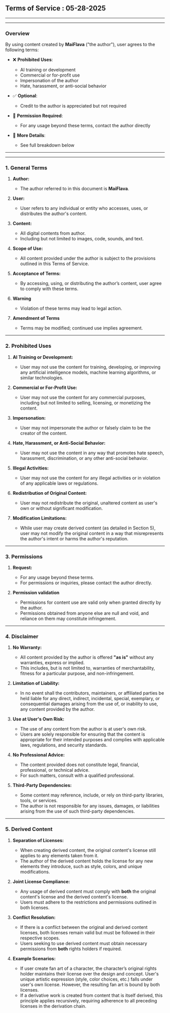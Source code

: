 ## **Terms of Service : 05-28-2025**
---
---

### **Overview**

By using content created by **MaiFlava** ("the author"), user agrees to the following terms:

- ❌ **Prohibited Uses**:
  - AI training or development
  - Commercial or for-profit use
  - Impersonation of the author
  - Hate, harassment, or anti-social behavior

- ✅ **Optional**:
  - Credit to the author is appreciated but not required

- 📩 **Permission Required**:
  - For any usage beyond these terms, contact the author directly

- 🔎 **More Details**:
  - See full breakdown below

---
---

### **1. General Terms**

1.  **Author:**
    - The author referred to in this document is **MaiFlava**.

2.  **User:**
    - User refers to any individual or entity who accesses, uses, or distributes the author's content.

3.  **Content:**
    - All digital contents from author.
    - Including but not limited to images, code, sounds, and text.

4.  **Scope of Use:**
    - All content provided under the author is subject to the provisions outlined in this Terms of Service.

5.  **Acceptance of Terms:**
    - By accessing, using, or distributing the author’s content, user agree to comply with these terms.

6.  **Warning**
    - Violation of these terms may lead to legal action.

7.  **Amendment of Terms**
    -  Terms may be modified; continued use implies agreement.

---

### **2. Prohibited Uses**

1.  **AI Training or Development:**
    - User may not use the content for training, developing, or improving any artificial intelligence models, machine learning algorithms, or similar technologies.

2.  **Commercial or For-Profit Use:**
    - User may not use the content for any commercial purposes, including but not limited to selling, licensing, or monetizing the content.

3.  **Impersonation:**
    - User may not impersonate the author or falsely claim to be the creator of the content.

4.  **Hate, Harassment, or Anti-Social Behavior:**
    - User may not use the content in any way that promotes hate speech, harassment, discrimination, or any other anti-social behavior.

5.  **Illegal Activities:**
    - User may not use the content for any illegal activities or in violation of any applicable laws or regulations.

6.  **Redistribution of Original Content:**
    - User may not redistribute the original, unaltered content as user's own or without significant modification.

7.  **Modification Limitations:**
    - While user may create derived content (as detailed in Section 5), user may not modify the original content in a way that misrepresents the author's intent or harms the author's reputation.

---

### **3. Permissions**

1.  **Request:**
    - For any usage beyond these terms.
    - For permissions or inquiries, please contact the author directly.

2.  **Permission validation**
    - Permissions for content use are valid only when granted directly by the author.
    - Permissions obtained from anyone else are null and void, and reliance on them may constitute infringement.

---

### **4. Disclaimer**

1.  **No Warranty:**
    - All content provided by the author is offered **"as is"** without any warranties, express or implied.
    - This includes, but is not limited to, warranties of merchantability, fitness for a particular purpose, and non-infringement.

2.  **Limitation of Liability:**
    - In no event shall the contributors, maintainers, or affiliated parties be held liable for any direct, indirect, incidental, special, exemplary, or consequential damages arising from the use of, or inability to use, any content provided by the author.

3.  **Use at User's Own Risk:**
    - The use of any content from the author is at user's own risk.
    - Users are solely responsible for ensuring that the content is appropriate for their intended purposes and complies with applicable laws, regulations, and security standards.

4.  **No Professional Advice:**
    - The content provided does not constitute legal, financial, professional, or technical advice.
    - For such matters, consult with a qualified professional.

5.  **Third-Party Dependencies:**
    - Some content may reference, include, or rely on third-party libraries, tools, or services.
    - The author is not responsible for any issues, damages, or liabilities arising from the use of such third-party dependencies.

---

### **5. Derived Content**

1.  **Separation of Licenses:**
    - When creating derived content, the original content's license still applies to any elements taken from it.
    - The author of the derived content holds the license for any new elements they introduce, such as style, colors, and unique modifications.

2.  **Joint License Compliance:**
    - Any usage of derived content must comply with **both** the original content's license and the derived content's license.
    - Users must adhere to the restrictions and permissions outlined in both licenses.

3.  **Conflict Resolution:**
    - If there is a conflict between the original and derived content licenses, both licenses remain valid but must be followed in their respective scopes.
    - Users seeking to use derived content must obtain necessary permissions from **both** rights holders if required.

4.  **Example Scenarios:**
    - If user create fan art of a character, the character’s original rights holder maintains their license over the design and concept. User's unique artistic expression (style, color choices, etc.) falls under user's own license. However, the resulting fan art is bound by both licenses.
    - If a derivative work is created from content that is itself derived, this principle applies recursively, requiring adherence to all preceding licenses in the derivation chain.